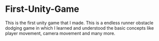 # First-Unity-Game
 This is the first unity game that I made. This is a endless runner obstacle dodging game in which I learned and understood the basic concepts like player movement, camera movement and many more. 
